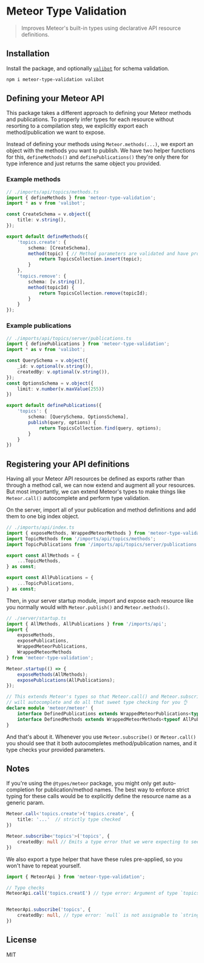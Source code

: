 # Meteor Type Validation
> Improves Meteor's built-in types using declarative API resource definitions.

## Installation
Install the package, and optionally [`valibot`](https://github.com/fabian-hiller/valibot) for schema validation.

```sh
npm i meteor-type-validation valibot
```

## Defining your Meteor API
This package takes a different approach to defining your Meteor methods and publications. To properly infer types for
each resource without resorting to a compilation step, we explicitly export each method/publication we want to expose.

Instead of defining your methods using `Meteor.methods(...)`, we export an object with the methods you want to publish.
We have two helper functions for this, `defineMethods()` and `definePublications()` they're only there for type 
inference and just returns the same object you provided.

### Example methods
```ts
// ./imports/api/topics/methods.ts
import { defineMethods } from 'meteor-type-validation';
import * as v from 'valibot';

const CreateSchema = v.object({
    title: v.string(),
});

export default defineMethods({
    'topics.create': {
        schema: [CreateSchema],
        method(topic) { // Method parameters are validated and have proper types
            return TopicsCollection.insert(topic);
        }
    },
    'topics.remove': {
        schema: [v.string()],
        method(topicId) {
            return TopicsCollection.remove(topicId);
        }
    }
});
```
### Example publications
```ts
// ./imports/api/topics/server/publications.ts
import { definePublications } from 'meteor-type-validation';
import * as v from 'valibot';

const QuerySchema = v.object({
    _id: v.optional(v.string()),
    createdBy: v.optional(v.string()),
});
const OptionsSchema = v.object({
    limit: v.number(v.maxValue(255))
})

export default definePublications({
    'topics': {
        schema: [QuerySchema, OptionsSchema],
        publish(query, options) {
            return TopicsCollection.find(query, options);
        }
    }
})
```

## Registering your API definitions
Having all your Meteor API resources be defined as exports rather than through a method call, we can now extend and
augment all your resources. But most importantly, we can extend Meteor's types to make things like `Meteor.call()`
autocomplete and perform type validation.

On the server, import all of your publication and method definitions and add them to one big index object.
```ts
// ./imports/api/index.ts
import { exposeMethods, WrappedMeteorMethods } from 'meteor-type-validation'
import TopicMethods from '/imports/api/topics/methods';
import TopicPublications from '/imports/api/topics/server/publications';

export const AllMethods = {
    ...TopicMethods,
} as const;

export const AllPublications = {
    ...TopicPublications,
} as const;
```

Then, in your server startup module, import and expose each resource like you normally would with `Meteor.publish()` 
and `Meteor.methods()`.
```ts
// ./server/startup.ts
import { AllMethods, AllPublications } from '/imports/api';
import { 
    exposeMethods, 
    exposePublications,
    WrappedMeteorPublications,
    WrappedMeteorMethods 
} from 'meteor-type-validation';

Meteor.startup(() => {
    exposeMethods(AllMethods);
    exposePublications(AllPublications);
});

// This extends Meteor's types so that Meteor.call() and Meteor.subscribe()
// will autocomplete and do all that sweet type checking for you 👌
declare module 'meteor/meteor' {
    interface DefinedPublications extends WrappedMeteorPublications<typeof AllPublications> {}
    interface DefinedMethods extends WrappedMeteorMethods<typeof AllPublications> {}
}
```

And that's about it. Whenever you use `Meteor.subscribe()` or `Meteor.call()` you should see that it both autocompletes
method/publication names, and it type checks your provided parameters.

## Notes
If you're using the `@types/meteor` package, you might only get auto-completion for publication/method names.
The best way to enforce strict typing for these calls would be to explicitly define the resource name as a generic param.

```ts
Meteor.call<'topics.create'>('topics.create', { 
    title: '...'  // strictly type checked
})

Meteor.subscribe<'topics'>('topics', { 
    createdBy: null // Emits a type error that we were expecting to see here
})
```

We also export a type helper that have these rules pre-applied, so you won't have to repeat yourself.
```ts
import { MeteorApi } from 'meteor-type-validation';

// Typo checks
MeteorApi.call('topics.creatE') // type error: Argument of type `topics.creatE` is...


MeteorApi.subscribe('topics', {
    createdBy: null, // type error: `null` is not assignable to `string`
})
```


## License
MIT